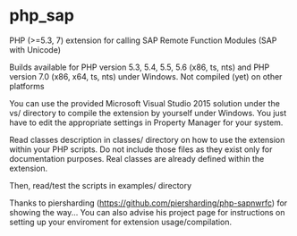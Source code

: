# php_sap
PHP (>=5.3, 7) extension for calling SAP Remote Function Modules (SAP with Unicode)

Builds available for PHP version 5.3, 5.4, 5.5, 5.6 (x86, ts, nts) and PHP version 7.0 (x86, x64, ts, nts) under Windows.
Not compiled (yet) on other platforms

You can use the provided Microsoft Visual Studio 2015 solution under the vs/ directory to compile the extension by yourself under Windows.
You just have to edit the appropriate settings in Property Manager for your system.

Read classes description in classes/ directory on how to use the extension within your PHP scripts.
Do not include those files as they exist only for documentation purposes. Real classes are already defined within the extension.

Then, read/test the scripts in examples/ directory

Thanks to piersharding (https://github.com/piersharding/php-sapnwrfc) for showing the way...
You can also advise his project page for instructions on setting up your enviroment for extension usage/compilation.
